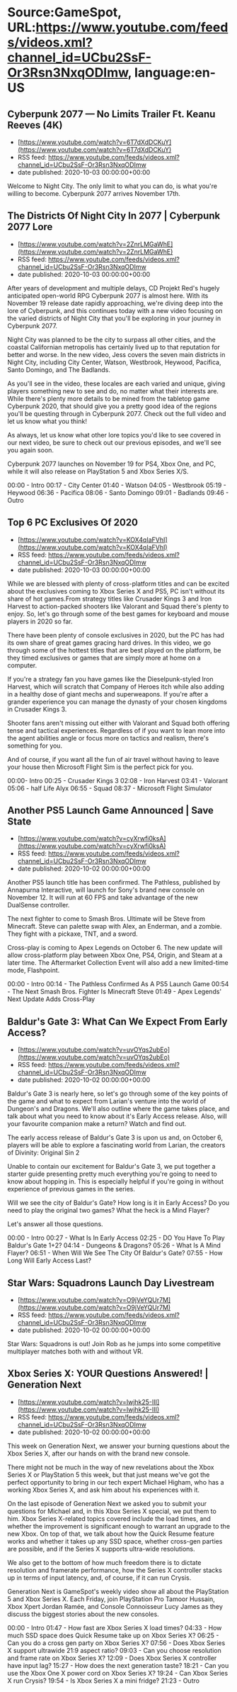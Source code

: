 # Source:GameSpot, URL:https://www.youtube.com/feeds/videos.xml?channel_id=UCbu2SsF-Or3Rsn3NxqODImw, language:en-US

## Cyberpunk 2077 — No Limits Trailer Ft. Keanu Reeves (4K)
 - [https://www.youtube.com/watch?v=6T7dXdDCKuY](https://www.youtube.com/watch?v=6T7dXdDCKuY)
 - RSS feed: https://www.youtube.com/feeds/videos.xml?channel_id=UCbu2SsF-Or3Rsn3NxqODImw
 - date published: 2020-10-03 00:00:00+00:00

Welcome to Night City. The only limit to what you can do, is what you're willing to become. Cyberpunk 2077 arrives November 17th.

## The Districts Of Night City In 2077 | Cyberpunk 2077 Lore
 - [https://www.youtube.com/watch?v=2ZnrLMGaWhE](https://www.youtube.com/watch?v=2ZnrLMGaWhE)
 - RSS feed: https://www.youtube.com/feeds/videos.xml?channel_id=UCbu2SsF-Or3Rsn3NxqODImw
 - date published: 2020-10-03 00:00:00+00:00

After years of development and multiple delays, CD Projekt Red's hugely anticipated open-world RPG Cyberpunk 2077 is almost here. With its November 19 release date rapidly approaching, we're diving deep into the lore of Cyberpunk, and this continues today with a new video focusing on the varied districts of Night City that you'll be exploring in your journey in Cyberpunk 2077.

Night City was planned to be the city to surpass all other cities, and the coastal Californian metropolis has certainly lived up to that reputation for better and worse. In the new video, Jess covers the seven main districts in Night City, including City Center, Watson, Westbrook, Heywood, Pacifica, Santo Domingo, and The Badlands.

As you'll see in the video, these locales are each varied and unique, giving players something new to see and do, no matter what their interests are. While there's plenty more details to be mined from the tabletop game Cyberpunk 2020, that should give you a pretty good idea of the regions you'll be questing through in Cyberpunk 2077. Check out the full video and let us know what you think!

As always, let us know what other lore topics you'd like to see covered in our next video, be sure to check out our previous episodes, and we'll see you again soon.

Cyberpunk 2077 launches on November 19 for PS4, Xbox One, and PC, while it will also release on PlayStation 5 and Xbox Series X/S.

00:00 - Intro
00:17 - City Center
01:40 - Watson
04:05 - Westbrook
05:19 - Heywood
06:36 - Pacifica
08:06 - Santo Domingo
09:01 - Badlands
09:46 - Outro

## Top 6 PC Exclusives Of 2020
 - [https://www.youtube.com/watch?v=KOX4qIaFVhI](https://www.youtube.com/watch?v=KOX4qIaFVhI)
 - RSS feed: https://www.youtube.com/feeds/videos.xml?channel_id=UCbu2SsF-Or3Rsn3NxqODImw
 - date published: 2020-10-03 00:00:00+00:00

While we are blessed with plenty of cross-platform titles and can be excited about the exclusives coming to Xbox Series X and PS5, PC isn't without its share of hot games.From strategy titles like Crusader Kings 3 and Iron Harvest to action-packed shooters like Valorant and Squad there's plenty to enjoy. So, let's go through some of the best games for keyboard and mouse players in 2020 so far.

There have been plenty of console exclusives in 2020, but the PC has had its own share of great games gracing hard drives. In this video, we go through some of the hottest titles that are best played on the platform, be they timed exclusives or games that are simply more at home on a computer.

If you're a strategy fan you have games like the Dieselpunk-styled Iron Harvest, which will scratch that Company of Heroes itch while also adding in a healthy dose of giant mechs and superweapons. If you're after a grander experience you can manage the dynasty of your chosen kingdoms in Crusader Kings 3.

Shooter fans aren't missing out either with Valorant and Squad both offering tense and tactical experiences. Regardless of if you want to lean more into the agent abilities angle or focus more on tactics and realism, there's something for you.

And of course, if you want all the fun of air travel without having to leave your house then Microsoft Flight Sim is the perfect pick for you.

00:00- Intro
00:25 - Crusader Kings 3
02:08 - Iron Harvest
03:41 - Valorant
05:06 - half Life Alyx
06:55 - Squad
08:37 - Microsoft Flight Simulator

## Another PS5 Launch Game Announced | Save State
 - [https://www.youtube.com/watch?v=cyXrwfi0ksA](https://www.youtube.com/watch?v=cyXrwfi0ksA)
 - RSS feed: https://www.youtube.com/feeds/videos.xml?channel_id=UCbu2SsF-Or3Rsn3NxqODImw
 - date published: 2020-10-02 00:00:00+00:00

Another PS5 launch title has been confirmed. The Pathless, published by Annapurna Interactive, will launch for Sony's brand new console on November 12. It will run at 60 FPS and take advantage of the new DualSense controller.

The next fighter to come to Smash Bros. Ultimate will be Steve from Minecraft. Steve can palette swap with Alex, an Enderman, and a zombie. They fight with a pickaxe, TNT, and a sword.

Cross-play is coming to Apex Legends on October 6. The new update will allow cross-platform play between Xbox One, PS4, Origin, and Steam at a later time. The Aftermarket Collection Event will also add a new limited-time mode, Flashpoint.

00:00 - Intro
00:14 - The Pathless Confirmed As A PS5 Launch Game
00:54 - The Next Smash Bros. Fighter Is Minecraft Steve
01:49 - Apex Legends' Next Update Adds Cross-Play

## Baldur's Gate 3: What Can We Expect From Early Access?
 - [https://www.youtube.com/watch?v=uvOYqs2ubEo](https://www.youtube.com/watch?v=uvOYqs2ubEo)
 - RSS feed: https://www.youtube.com/feeds/videos.xml?channel_id=UCbu2SsF-Or3Rsn3NxqODImw
 - date published: 2020-10-02 00:00:00+00:00

Baldur's Gate 3 is nearly here, so let's go through some of the key points of the game and what to expect from Larian's venture into the world of Dungeon's and Dragons. We'll also outline where the game takes place, and talk about what you need to know about it's Early Access release. Also, will your favourite companion make a return? Watch and find out.

The early access release of Baldur's Gate 3 is upon us and, on October 6, players will be able to explore a fascinating world from Larian, the creators of Divinity: Original Sin 2

Unable to contain our excitement for Baldur's Gate 3, we put together a starter guide presenting pretty much everything you're going to need to know about hopping in. This is especially helpful if you're going in without experience of previous games in the series.

Will we see the city of Baldur's Gate? How long is it in Early Access? Do you need to play the original two games? What the heck is a Mind Flayer?

Let's answer all those questions.

00:00 - Intro
00:27 - What Is In Early Access
02:25 - DO You Have To Play Baldur's Gate 1+2?
04:14 - Dungeons & Dragons?
05:26 - What Is A Mind Flayer?
06:51 - When Will We See The City Of Baldur's Gate?
07:55 - How Long Will Early Access Last?

## Star Wars: Squadrons Launch Day Livestream
 - [https://www.youtube.com/watch?v=O9jVeYQUr7M](https://www.youtube.com/watch?v=O9jVeYQUr7M)
 - RSS feed: https://www.youtube.com/feeds/videos.xml?channel_id=UCbu2SsF-Or3Rsn3NxqODImw
 - date published: 2020-10-02 00:00:00+00:00

Star Wars: Squadrons is out! Join Rob as he jumps into some competitive multiplayer matches both with and without VR.

## Xbox Series X: YOUR Questions Answered! | Generation Next
 - [https://www.youtube.com/watch?v=Iwjhk25-III](https://www.youtube.com/watch?v=Iwjhk25-III)
 - RSS feed: https://www.youtube.com/feeds/videos.xml?channel_id=UCbu2SsF-Or3Rsn3NxqODImw
 - date published: 2020-10-02 00:00:00+00:00

This week on Generation Next, we answer your burning questions about the Xbox Series X, after our hands on with the brand new console.

There might not be much in the way of new revelations about the Xbox Series X or PlayStation 5 this week, but that just means we've got the perfect opportunity to bring in our tech expert Michael Higham, who has a working Xbox Series X, and ask him about his experiences with it.

On the last episode of Generation Next we asked you to submit your questions for Michael and, in this Xbox Series X special, we put them to him. Xbox Series X-related topics covered include the load times, and whether the improvement is significant enough to warrant an upgrade to the new Xbox. On top of that, we talk about how the Quick Resume feature works and whether it takes up any SSD space, whether cross-gen parties are possible, and if the Series X supports ultra-wide resolutions.

We also get to the bottom of how much freedom there is to dictate resolution and framerate performance, how the Series X controller stacks up in terms of input latency, and, of course, if it can run Crysis. 

Generation Next is GameSpot's weekly video show all about the PlayStation 5 and Xbox Series X. Each Friday, join PlayStation Pro Tamoor Hussain, Xbox Xpert Jordan Ramée, and Console Connoisseur Lucy James as they discuss the biggest stories about the new consoles.

00:00 - Intro
01:47 - How fast are Xbox Series X load times?
04:33 - How much SSD space does Quick Resume take up on Xbox Series X?
06:25 - Can you do a cross gen party on Xbox Series X?
07:56 - Does Xbox Series X support ultrawide 21:9 aspect ratio?
09:03 - Can you choose resolution and frame rate on Xbox Series X?
12:09 - Does Xbox Series X controller have input lag?
15:27 - How does the next generation taste?
18:21 - Can you use the Xbox One X power cord on Xbox Series X?
19:24 - Can Xbox Series X run Crysis?
19:54 - Is Xbox Series X a mini fridge?
21:23 - Outro

